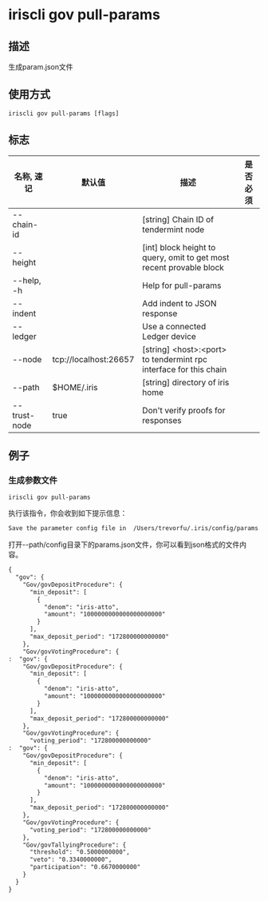 # iriscli gov pull-params

## 描述

生成param.json文件

## 使用方式

```
iriscli gov pull-params [flags]
```

## 标志

| 名称, 速记       | 默认值                      | 描述                                                                                                                                                 | 是否必须  |
| --------------- | -------------------------- | ---------------------------------------------------------------------------------------------------------------------------------------------------- | -------- |
| --chain-id      |                            | [string] Chain ID of tendermint node                                                                                                                 |          |
| --height        |                            | [int] block height to query, omit to get most recent provable block                                                                                  |          |
| --help, -h      |                            | Help for pull-params                                                                                                                                 |          |
| --indent        |                            | Add indent to JSON response                                                                                                                          |          |
| --ledger        |                            | Use a connected Ledger device                                                                                                                        |          |
| --node          | tcp://localhost:26657      | [string] \<host>:\<port> to tendermint rpc interface for this chain                                                                                  |          |
| --path          | $HOME/.iris                | [string] directory of iris home                                                                                                                      |          |
| --trust-node    | true                       | Don't verify proofs for responses                                                                                                                    |          |

## 例子

### 生成参数文件

```shell
iriscli gov pull-params
```

执行该指令，你会收到如下提示信息：

```txt
Save the parameter config file in  /Users/trevorfu/.iris/config/params.json
```

打开--path/config目录下的params.json文件，你可以看到json格式的文件内容。

```txt
{
  "gov": {
    "Gov/govDepositProcedure": {
      "min_deposit": [
        {
          "denom": "iris-atto",
          "amount": "1000000000000000000000"
        }
      ],
      "max_deposit_period": "172800000000000"
    },
    "Gov/govVotingProcedure": {
:  "gov": {
    "Gov/govDepositProcedure": {
      "min_deposit": [
        {
          "denom": "iris-atto",
          "amount": "1000000000000000000000"
        }
      ],
      "max_deposit_period": "172800000000000"
    },
    "Gov/govVotingProcedure": {
      "voting_period": "172800000000000"
:  "gov": {
    "Gov/govDepositProcedure": {
      "min_deposit": [
        {
          "denom": "iris-atto",
          "amount": "1000000000000000000000"
        }
      ],
      "max_deposit_period": "172800000000000"
    },
    "Gov/govVotingProcedure": {
      "voting_period": "172800000000000"
    },
    "Gov/govTallyingProcedure": {
      "threshold": "0.5000000000",
      "veto": "0.3340000000",
      "participation": "0.6670000000"
    }
  }
}
```